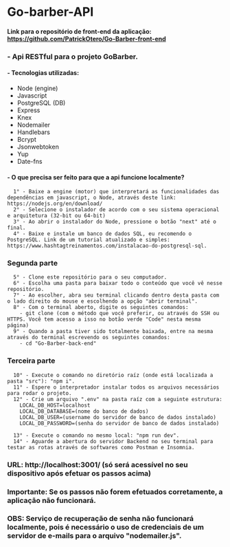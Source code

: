 # Go-barber-API

#### Link para o repositório de front-end da aplicação: https://github.com/PatrickOtero/Go-Barber-front-end

### - Api RESTful para o projeto GoBarber.

#### - Tecnologias utilizadas: 
 - Node (engine)
 - Javascript
 - PostgreSQL (DB)
 - Express
 - Knex
 - Nodemailer
 - Handlebars
 - Bcrypt
 - Jsonwebtoken
 - Yup
 - Date-fns
 
#### - O que precisa ser feito para que a api funcione localmente?
 
      1° - Baixe a engine (motor) que interpretará as funcionalidades das dependências em javascript, o Node, através deste link: https://nodejs.org/en/download/
      2° - Selecione o instalador de acordo com o seu sistema operacional e arquitetura (32-bit ou 64-bit)
      3° - Ao abrir o instalador do Node, pressione o botão "next" até o final.
      4° - Baixe e instale um banco de dados SQL, eu recomendo o PostgreSQL. Link de um tutorial atualizado e simples: https://www.hashtagtreinamentos.com/instalacao-do-postgresql-sql.

### Segunda parte

      5° - Clone este repositório para o seu computador.
      6° - Escolha uma pasta para baixar todo o conteúdo que você vê nesse repositório.
      7° - Ao escolher, abra seu terminal clicando dentro desta pasta com o lado direito do mouse e escolhendo a opção "abrir terminal".
      8° - Com o terminal aberto, digite os seguintes comandos:
        - git clone (com o método que você preferir, ou através do SSH ou HTTPS. Você tem acesso a isso no botão verde "Code" nesta mesma página)
      9° - Quando a pasta tiver sido totalmente baixada, entre na mesma através do terminal escrevendo os seguintes comandos:
        - cd "Go-Barber-back-end"

### Terceira parte

      10° - Execute o comando no diretório raíz (onde está localizada a pasta "src"): "npm i".
      11° - Espere o interpretador instalar todos os arquivos necessários para rodar o projeto.
      12° - Crie um arquivo ".env" na pasta raíz com a seguinte estrutura:
        LOCAL_DB_HOST=localhost
        LOCAL_DB_DATABASE=(nome do banco de dados)
        LOCAL_DB_USER=(username do servidor de banco de dados instalado)
        LOCAL_DB_PASSWORD=(senha do servidor de banco de dados instalado)
          
      13° - Execute o comando no mesmo local: "npm run dev".
      14° - Aguarde a abertura do servidor Backend no seu terminal para testar as rotas através de softwares como Postman e Insomnia.
      
 ### URL: http://localhost:3001/ (só será acessível no seu dispositivo após efetuar os passos acima)
                     
 ### Importante: Se os passos não forem efetuados corretamente, a aplicação não funcionará.

 ### OBS: Serviço de recuperação de senha não funcionará localmente, pois é necessário o uso de credenciais de um servidor de e-mails para o arquivo "nodemailer.js".
 
